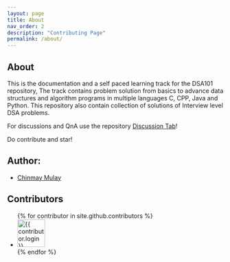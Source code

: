 ```yaml
---
layout: page
title: About
nav_order: 2
description: "Contributing Page"
permalink: /about/
---
```


## About

This is the documentation and a self paced learning track for the DSA101 repository, The track contains problem solution from basics to advance data structures and algorithm programs in multiple languages C, CPP, Java and Python. This repository also contain collection of solutions of Interview level DSA problems.

For discussions and QnA use the repository [Discussion Tab](https://github.com/cmulay/DSA101/discussions)!

Do contribute and star!

## Author:

- [Chinmay Mulay](https://github.com/cmulay)

## Contributors

<ul class="list-style-none">
{% for contributor in site.github.contributors %}
  <li class="d-inline-block mr-1">
     <a href="{{ contributor.html_url }}"><img src="{{ contributor.avatar_url }}" width="64" height="64" alt="{{ contributor.login }}"/></a>
  </li>
{% endfor %}
</ul>
